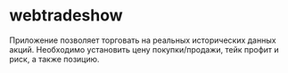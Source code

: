 # webtradeshow
Приложение позволяет торговать на реальных исторических данных акций. Необходимо установить цену покупки/продажи, тейк профит и риск, а также позицию.
